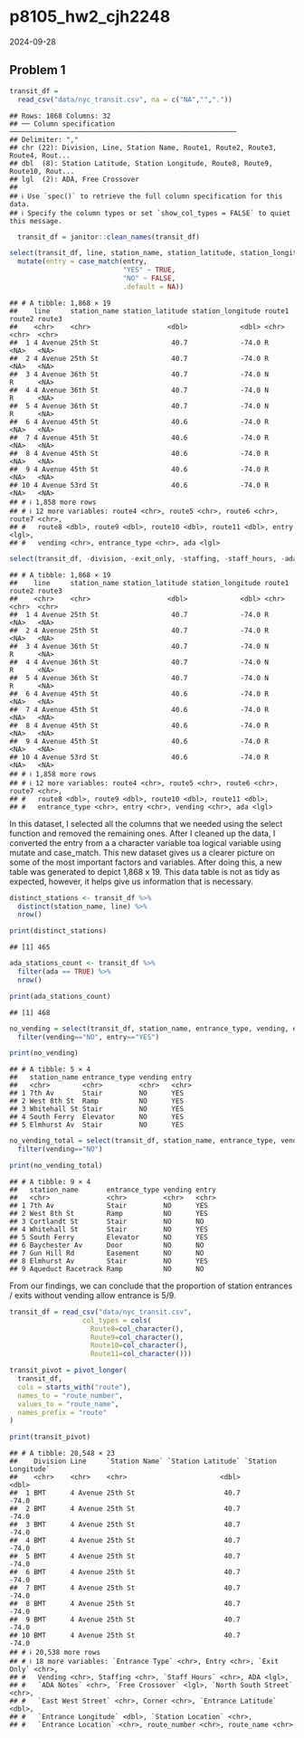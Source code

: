 p8105_hw2_cjh2248
================
2024-09-28

## Problem 1

``` r
transit_df = 
  read_csv("data/nyc_transit.csv", na = c("NA","","."))
```

    ## Rows: 1868 Columns: 32
    ## ── Column specification ────────────────────────────────────────────────────────
    ## Delimiter: ","
    ## chr (22): Division, Line, Station Name, Route1, Route2, Route3, Route4, Rout...
    ## dbl  (8): Station Latitude, Station Longitude, Route8, Route9, Route10, Rout...
    ## lgl  (2): ADA, Free Crossover
    ## 
    ## ℹ Use `spec()` to retrieve the full column specification for this data.
    ## ℹ Specify the column types or set `show_col_types = FALSE` to quiet this message.

``` r
  transit_df = janitor::clean_names(transit_df)
```

``` r
select(transit_df, line, station_name, station_latitude, station_longitude, starts_with("route"), entry, vending, entrance_type, ada) |>
  mutate(entry = case_match(entry, 
                            "YES" ~ TRUE, 
                            "NO" ~ FALSE, 
                            .default = NA))
```

    ## # A tibble: 1,868 × 19
    ##    line     station_name station_latitude station_longitude route1 route2 route3
    ##    <chr>    <chr>                   <dbl>             <dbl> <chr>  <chr>  <chr> 
    ##  1 4 Avenue 25th St                  40.7             -74.0 R      <NA>   <NA>  
    ##  2 4 Avenue 25th St                  40.7             -74.0 R      <NA>   <NA>  
    ##  3 4 Avenue 36th St                  40.7             -74.0 N      R      <NA>  
    ##  4 4 Avenue 36th St                  40.7             -74.0 N      R      <NA>  
    ##  5 4 Avenue 36th St                  40.7             -74.0 N      R      <NA>  
    ##  6 4 Avenue 45th St                  40.6             -74.0 R      <NA>   <NA>  
    ##  7 4 Avenue 45th St                  40.6             -74.0 R      <NA>   <NA>  
    ##  8 4 Avenue 45th St                  40.6             -74.0 R      <NA>   <NA>  
    ##  9 4 Avenue 45th St                  40.6             -74.0 R      <NA>   <NA>  
    ## 10 4 Avenue 53rd St                  40.6             -74.0 R      <NA>   <NA>  
    ## # ℹ 1,858 more rows
    ## # ℹ 12 more variables: route4 <chr>, route5 <chr>, route6 <chr>, route7 <chr>,
    ## #   route8 <dbl>, route9 <dbl>, route10 <dbl>, route11 <dbl>, entry <lgl>,
    ## #   vending <chr>, entrance_type <chr>, ada <lgl>

``` r
select(transit_df, -division, -exit_only, -staffing, -staff_hours, -ada_notes, -free_crossover, -north_south_street, -east_west_street, -corner, -entrance_latitude, -entrance_longitude, -station_location,-entrance_location)
```

    ## # A tibble: 1,868 × 19
    ##    line     station_name station_latitude station_longitude route1 route2 route3
    ##    <chr>    <chr>                   <dbl>             <dbl> <chr>  <chr>  <chr> 
    ##  1 4 Avenue 25th St                  40.7             -74.0 R      <NA>   <NA>  
    ##  2 4 Avenue 25th St                  40.7             -74.0 R      <NA>   <NA>  
    ##  3 4 Avenue 36th St                  40.7             -74.0 N      R      <NA>  
    ##  4 4 Avenue 36th St                  40.7             -74.0 N      R      <NA>  
    ##  5 4 Avenue 36th St                  40.7             -74.0 N      R      <NA>  
    ##  6 4 Avenue 45th St                  40.6             -74.0 R      <NA>   <NA>  
    ##  7 4 Avenue 45th St                  40.6             -74.0 R      <NA>   <NA>  
    ##  8 4 Avenue 45th St                  40.6             -74.0 R      <NA>   <NA>  
    ##  9 4 Avenue 45th St                  40.6             -74.0 R      <NA>   <NA>  
    ## 10 4 Avenue 53rd St                  40.6             -74.0 R      <NA>   <NA>  
    ## # ℹ 1,858 more rows
    ## # ℹ 12 more variables: route4 <chr>, route5 <chr>, route6 <chr>, route7 <chr>,
    ## #   route8 <dbl>, route9 <dbl>, route10 <dbl>, route11 <dbl>,
    ## #   entrance_type <chr>, entry <chr>, vending <chr>, ada <lgl>

In this dataset, I selected all the columns that we needed using the
select function and removed the remaining ones. After I cleaned up the
data, I converted the entry from a a character variable toa logical
variable using mutate and case_match. This new dataset gives us a
clearer picture on some of the most important factors and variables.
After doing this, a new table was generated to depict 1,868 x 19. This
data table is not as tidy as expected, however, it helps give us
information that is necessary.

``` r
distinct_stations <- transit_df %>%
  distinct(station_name, line) %>%
  nrow()
```

``` r
print(distinct_stations)
```

    ## [1] 465

``` r
ada_stations_count <- transit_df %>%
  filter(ada == TRUE) %>%
  nrow()
```

``` r
print(ada_stations_count)
```

    ## [1] 468

``` r
no_vending = select(transit_df, station_name, entrance_type, vending, entry) %>% distinct(station_name, .keep_all=TRUE)  %>%  
  filter(vending=="NO", entry=="YES")

print(no_vending)
```

    ## # A tibble: 5 × 4
    ##   station_name entrance_type vending entry
    ##   <chr>        <chr>         <chr>   <chr>
    ## 1 7th Av       Stair         NO      YES  
    ## 2 West 8th St  Ramp          NO      YES  
    ## 3 Whitehall St Stair         NO      YES  
    ## 4 South Ferry  Elevator      NO      YES  
    ## 5 Elmhurst Av  Stair         NO      YES

``` r
no_vending_total = select(transit_df, station_name, entrance_type, vending, entry) %>% distinct(station_name, .keep_all=TRUE)  %>%  
  filter(vending=="NO")

print(no_vending_total)
```

    ## # A tibble: 9 × 4
    ##   station_name       entrance_type vending entry
    ##   <chr>              <chr>         <chr>   <chr>
    ## 1 7th Av             Stair         NO      YES  
    ## 2 West 8th St        Ramp          NO      YES  
    ## 3 Cortlandt St       Stair         NO      NO   
    ## 4 Whitehall St       Stair         NO      YES  
    ## 5 South Ferry        Elevator      NO      YES  
    ## 6 Baychester Av      Door          NO      NO   
    ## 7 Gun Hill Rd        Easement      NO      NO   
    ## 8 Elmhurst Av        Stair         NO      YES  
    ## 9 Aqueduct Racetrack Ramp          NO      NO

From our findings, we can conclude that the proportion of station
entrances / exits without vending allow entrance is 5/9.

``` r
transit_df = read_csv("data/nyc_transit.csv",
                  col_types = cols(
                    Route8=col_character(),
                    Route9=col_character(),
                    Route10=col_character(),
                    Route11=col_character()))

transit_pivot = pivot_longer(
  transit_df, 
  cols = starts_with("route"),
  names_to = "route_number", 
  values_to = "route_name", 
  names_prefix = "route"
)

print(transit_pivot)
```

    ## # A tibble: 20,548 × 23
    ##    Division Line     `Station Name` `Station Latitude` `Station Longitude`
    ##    <chr>    <chr>    <chr>                       <dbl>               <dbl>
    ##  1 BMT      4 Avenue 25th St                      40.7               -74.0
    ##  2 BMT      4 Avenue 25th St                      40.7               -74.0
    ##  3 BMT      4 Avenue 25th St                      40.7               -74.0
    ##  4 BMT      4 Avenue 25th St                      40.7               -74.0
    ##  5 BMT      4 Avenue 25th St                      40.7               -74.0
    ##  6 BMT      4 Avenue 25th St                      40.7               -74.0
    ##  7 BMT      4 Avenue 25th St                      40.7               -74.0
    ##  8 BMT      4 Avenue 25th St                      40.7               -74.0
    ##  9 BMT      4 Avenue 25th St                      40.7               -74.0
    ## 10 BMT      4 Avenue 25th St                      40.7               -74.0
    ## # ℹ 20,538 more rows
    ## # ℹ 18 more variables: `Entrance Type` <chr>, Entry <chr>, `Exit Only` <chr>,
    ## #   Vending <chr>, Staffing <chr>, `Staff Hours` <chr>, ADA <lgl>,
    ## #   `ADA Notes` <chr>, `Free Crossover` <lgl>, `North South Street` <chr>,
    ## #   `East West Street` <chr>, Corner <chr>, `Entrance Latitude` <dbl>,
    ## #   `Entrance Longitude` <dbl>, `Station Location` <chr>,
    ## #   `Entrance Location` <chr>, route_number <chr>, route_name <chr>
